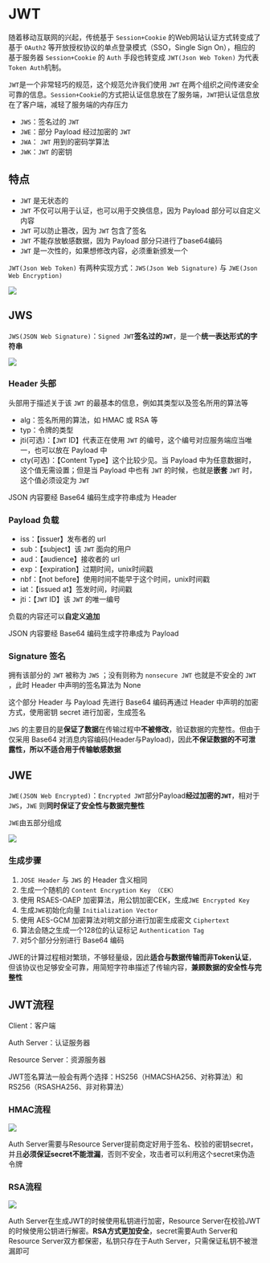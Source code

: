 # JWT

随着移动互联网的兴起，传统基于 `Session+Cookie` 的Web网站认证方式转变成了基于 `OAuth2` 等开放授权协议的单点登录模式（SSO，Single Sign On），相应的基于服务器 `Session+Cookie` 的 `Auth` 手段也转变成 `JWT(Json Web Token)` 为代表`Token Auth`机制。

`JWT`是一个非常轻巧的规范，这个规范允许我们使用 `JWT` 在两个组织之间传递安全可靠的信息。`Session+Cookie`的方式把认证信息放在了服务端，`JWT`把认证信息放在了客户端，减轻了服务端的内存压力

- `JWS`：签名过的 `JWT`
- `JWE`：部分 Payload 经过加密的 `JWT`
- `JWA`： `JWT` 用到的密码学算法
- `JWK`：`JWT` 的密钥

## 特点

- `JWT` 是无状态的
- `JWT`  不仅可以用于认证，也可以用于交换信息，因为 Payload 部分可以自定义内容
- `JWT` 可以防止篡改，因为 `JWT` 包含了签名
- `JWT` 不能存放敏感数据，因为 Payload 部分只进行了base64编码
- `JWT` 是一次性的，如果想修改内容，必须重新颁发一个

`JWT(Json Web Token)` 有两种实现方式：`JWS(Json Web Signature)` 与 `JWE(Json Web Encryption)`

![](https://gitee.com/ngwingbun/picgo-image/raw/master/images/20210227182347.png)

## JWS

`JWS(JSON Web Signature)`：`Signed JWT`**签名过的`JWT`**，是一个**统一表达形式的字符串**

![](https://gitee.com/ngwingbun/picgo-image/raw/master/images/20210227182556.png)

### Header 头部

头部用于描述关于该 `JWT` 的最基本的信息，例如其类型以及签名所用的算法等

- alg：签名所用的算法，如 HMAC 或 RSA 等
- typ：令牌的类型
- jti(可选)：【`JWT` ID】代表正在使用 `JWT` 的编号，这个编号对应服务端应当唯一，也可以放在 Payload 中
- cty(可选)：【Content Type】这个比较少见。当 Payload 中为任意数据时，这个值无需设置；但是当 Payload 中也有 `JWT` 的时候，也就是**嵌套** `JWT` 时，这个值必须设定为 `JWT`

JSON 内容要经 Base64 编码生成字符串成为 Header 

### Payload 负载

- iss：【issuer】发布者的 url
- sub：【subject】该 `JWT` 面向的用户
- aud：【audience】接收者的 url
- exp：【expiration】过期时间，unix时间戳
- nbf：【not before】使用时间不能早于这个时间，unix时间戳
- iat：【issued at】签发时间，时间戳
- jti：【`JWT` ID】该 `JWT` 的唯一编号

负载的内容还可以**自定义追加**

JSON 内容要经 Base64 编码生成字符串成为 Payload 

### Signature 签名

拥有该部分的 `JWT` 被称为 `JWS` ；没有则称为 `nonsecure JWT` 也就是不安全的 `JWT` ，此时 Header 中声明的签名算法为 None

 这个部分 Header 与 Payload 先进行 Base64 编码再通过 Header 中声明的加密方式，使用密钥 secret 进行加密，生成签名

 `JWS` 的主要目的是**保证了数据**在传输过程中**不被修改**，验证数据的完整性。但由于仅采用 Base64 对消息内容编码(Header与Payload)，因此**不保证数据的不可泄露性，所以不适合用于传输敏感数据**



## JWE

`JWE(JSON Web Encrypted)`：`Encrypted JWT`部分Payload**经过加密的`JWT`**，相对于 `JWS`，`JWE` 则**同时保证了安全性与数据完整性**

`JWE`由五部分组成

![](https://gitee.com/ngwingbun/picgo-image/raw/master/images/20210228102124.png)

### 生成步骤

1. `JOSE Header` 与 `JWS` 的 Header 含义相同
2. 生成一个随机的 `Content Encryption Key （CEK）`
3. 使用 RSAES-OAEP 加密算法，用公钥加密CEK，生成`JWE Encrypted Key`
4. 生成`JWE`初始化向量 `Initialization Vector`
5. 使用 AES-GCM 加密算法对明文部分进行加密生成密文 `Ciphertext`
6. 算法会随之生成一个128位的认证标记 `Authentication Tag`
7. 对5个部分分别进行 Base64 编码

JWE的计算过程相对繁琐，不够轻量级，因此**适合与数据传输而非Token认证**，但该协议也足够安全可靠，用简短字符串描述了传输内容，**兼顾数据的安全性与完整性**



## JWT流程

Client：客户端

Auth Server：认证服务器

Resource Server：资源服务器

JWT签名算法一般会有两个选择：HS256（HMACSHA256、对称算法）和RS256（RSASHA256、非对称算法）

### HMAC流程

![](https://gitee.com/ngwingbun/picgo-image/raw/master/images/20210801193743.png)

Auth Server需要与Resource Server提前商定好用于签名、校验的密钥secret，并且**必须保证secret不能泄漏**，否则不安全，攻击者可以利用这个secret来伪造令牌

### RSA流程

![](https://gitee.com/ngwingbun/picgo-image/raw/master/images/20210801193801.png)

Auth Server在生成JWT的时候使用私钥进行加密，Resource Server在校验JWT的时候使用公钥进行解密。**RSA方式更加安全**，secret需要Auth Server和Resource Server双方都保密，私钥只存在于Auth Server，只需保证私钥不被泄漏即可